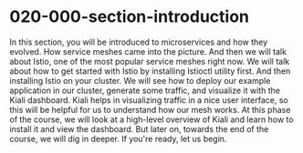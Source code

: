 # 020-000-section-introduction

 In this section, you will be introduced to microservices and how they evolved. How service meshes came into the picture. And then we will talk about Istio, one of the most popular service meshes right now. We will talk about how to get started with Istio by installing Istioctl utility first. And then installing Istio on your cluster. We will see how to deploy our example application in our cluster, generate some traffic, and visualize it with the Kiali dashboard. Kiali helps in visualizing traffic in a nice user interface, so this will be helpful for us to understand how our mesh works. At this phase of the course, we will look at a high-level overview of Kiali and learn how to install it and view the dashboard. But later on, towards the end of the course, we will dig in deeper. If you're ready, let us begin.